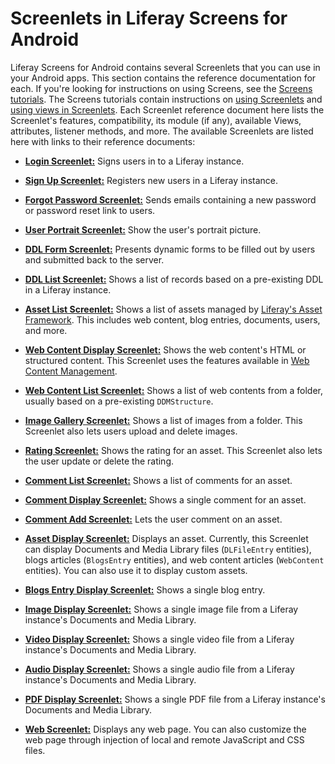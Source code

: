 # Screenlets in Liferay Screens for Android [](id=screenlets-in-liferay-screens-for-android)

Liferay Screens for Android contains several Screenlets that you can use in your 
Android apps. This section contains the reference documentation for each. If 
you're looking for instructions on using Screens, see the 
[Screens tutorials](/develop/tutorials/-/knowledge_base/6-2/android-apps-with-liferay-screens). 
The Screens tutorials contain instructions on 
[using Screenlets](/develop/tutorials/-/knowledge_base/6-2/using-screenlets-in-android-apps) 
and 
[using views in Screenlets](/develop/tutorials/-/knowledge_base/6-2/using-views-in-android-screenlets). 
Each Screenlet reference document here lists the Screenlet's features, 
compatibility, its module (if any), available Views, attributes, listener 
methods, and more. The available Screenlets are listed here with links to their 
reference documents: 

- [**Login Screenlet:**](/develop/reference/-/knowledge_base/6-2/loginscreenlet-for-android) 
  Signs users in to a Liferay instance. 
  
- [**Sign Up Screenlet:**](/develop/reference/-/knowledge_base/6-2/signupscreenlet-for-android) 
  Registers new users in a Liferay instance. 
  
- [**Forgot Password Screenlet:**](/develop/reference/-/knowledge_base/6-2/forgotpasswordscreenlet-for-android) 
  Sends emails containing a new password or password reset link to users. 
  
- [**User Portrait Screenlet:**](/develop/reference/-/knowledge_base/6-2/userportraitscreenlet-for-android) 
  Show the user's portrait picture. 
  
- [**DDL Form Screenlet:**](/develop/reference/-/knowledge_base/6-2/ddlformscreenlet-for-android) 
  Presents dynamic forms to be filled out by users and submitted back to the
  server. 
  
- [**DDL List Screenlet:**](/develop/reference/-/knowledge_base/6-2/ddllistscreenlet-for-android) 
  Shows a list of records based on a pre-existing DDL in a Liferay instance. 
  
- [**Asset List Screenlet:**](/develop/reference/-/knowledge_base/6-2/assetlistscreenlet-for-android) 
  Shows a list of assets managed by [Liferay's Asset Framework](/develop/tutorials/-/knowledge_base/6-2/asset-framework). 
  This includes web content, blog entries, documents, users, and more. 
  
- [**Web Content Display Screenlet:**](/develop/reference/-/knowledge_base/6-2/webcontentdisplayscreenlet-for-android) 
  Shows the web content's HTML or structured content. This Screenlet uses the 
  features available in 
  [Web Content Management](/discover/portal/-/knowledge_base/6-2/web-content-management). 

- [**Web Content List Screenlet:**](/develop/reference/-/knowledge_base/6-2/web-content-list-screenlet-for-android) 
  Shows a list of web contents from a folder, usually based on a pre-existing 
  `DDMStructure`. 

- [**Image Gallery Screenlet:**](/develop/reference/-/knowledge_base/6-2/image-gallery-screenlet-for-android) 
  Shows a list of images from a folder. This Screenlet also lets users upload 
  and delete images.

- [**Rating Screenlet:**](/develop/reference/-/knowledge_base/6-2/rating-screenlet-for-android) 
  Shows the rating for an asset. This Screenlet also lets the user update or 
  delete the rating. 

- [**Comment List Screenlet:**](/develop/reference/-/knowledge_base/6-2/comment-list-screenlet-for-android) 
  Shows a list of comments for an asset. 

- [**Comment Display Screenlet:**](/develop/reference/-/knowledge_base/6-2/comment-display-screenlet-for-android) 
  Shows a single comment for an asset. 

- [**Comment Add Screenlet:**](/develop/reference/-/knowledge_base/6-2/comment-add-screenlet-for-android) 
  Lets the user comment on an asset. 

- [**Asset Display Screenlet:**](/develop/reference/-/knowledge_base/6-2/asset-display-screenlet-for-android) 
  Displays an asset. Currently, this Screenlet can display Documents and Media 
  Library files (`DLFileEntry` entities), blogs articles (`BlogsEntry` 
  entities), and web content articles (`WebContent` entities). You can also use 
  it to display custom assets. 

- [**Blogs Entry Display Screenlet:**](/develop/reference/-/knowledge_base/6-2/blogs-entry-display-screenlet-for-android) 
  Shows a single blog entry. 

- [**Image Display Screenlet:**](/develop/reference/-/knowledge_base/6-2/image-display-screenlet-for-android) 
  Shows a single image file from a Liferay instance's Documents and Media 
  Library. 

- [**Video Display Screenlet:**](/develop/reference/-/knowledge_base/6-2/video-display-screenlet-for-android) 
  Shows a single video file from a Liferay instance's Documents and Media 
  Library. 

- [**Audio Display Screenlet:**](/develop/reference/-/knowledge_base/6-2/audio-display-screenlet-for-android) 
  Shows a single audio file from a Liferay instance's Documents and Media 
  Library. 

- [**PDF Display Screenlet:**](/develop/reference/-/knowledge_base/6-2/pdf-display-screenlet-for-android) 
  Shows a single PDF file from a Liferay instance's Documents and Media Library. 

- [**Web Screenlet:**](/develop/reference/-/knowledge_base/6-2/web-screenlet-for-android) 
  Displays any web page. You can also customize the web page through injection 
  of local and remote JavaScript and CSS files. 

